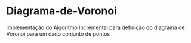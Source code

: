 # Diagrama-de-Voronoi
Implementação do Algoritmo Incremental para definição do diagrama de Voronoi para um dado conjunto de pontos
